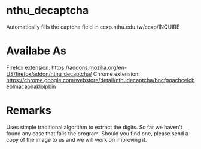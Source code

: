 # nthu_decaptcha
Automatically fills the captcha field in ccxp.nthu.edu.tw/ccxp/INQUIRE

# Availabe As
Firefox extension: https://addons.mozilla.org/en-US/firefox/addon/nthu_decaptcha/
Chrome extension: https://chrome.google.com/webstore/detail/nthudecaptcha/bncfgoachcelcbeblmacaonaklplpbin

# Remarks
Uses simple traditional algorithm to extract the digits. So far we haven't found any case that fails the program.
Should you find one, please send a copy of the image to us and we will work on improving it. 
